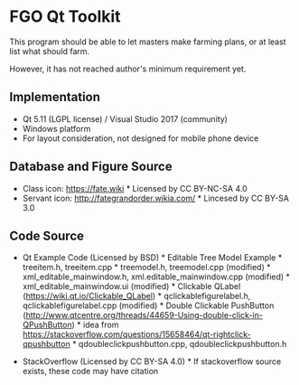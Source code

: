 # FGO Qt Toolkit

This program should be able to let masters make farming plans, or at least list what should farm. 

However, it has not reached author's minimum requirement yet.

## Implementation

* Qt 5.11 (LGPL license) / Visual Studio 2017 (community)
* Windows platform
* For layout consideration, not designed for mobile phone device

## Database and Figure Source

* Class icon: https://fate.wiki
		* Licensed by CC BY-NC-SA 4.0
* Servant icon: http://fategrandorder.wikia.com/
		* Lincesed by CC BY-SA 3.0

## Code Source

* Qt Example Code (Licensed by BSD)
		* Editable Tree Model Example
				* treeitem.h, treeitem.cpp
				* treemodel.h, treemodel.cpp (modified)
				* xml_editable_mainwindow.h, xml.editable_mainwindow.cpp (modified)
				* xml_editable_mainwindow.ui (modified)
		* Clickable QLabel (https://wiki.qt.io/Clickable_QLabel)
				* qclickablefigurelabel.h, qclickablefigurelabel.cpp (modified)
		* Double Clickable PushButton (http://www.qtcentre.org/threads/44659-Using-double-click-in-QPushButton)
				* idea from https://stackoverflow.com/questions/15658464/qt-rightclick-qpushbutton
				* qdoubleclickpushbutton.cpp, qdoubleclickpushbutton.h

* StackOverflow (Licensed by CC BY-SA 4.0)
		* If stackoverflow source exists, these code may have citation
